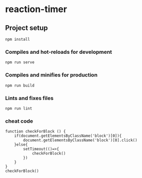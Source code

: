 # reaction-timer

## Project setup

```
npm install
```

### Compiles and hot-reloads for development

```
npm run serve
```

### Compiles and minifies for production

```
npm run build
```

### Lints and fixes files

```
npm run lint
```

### cheat code

```
function checkForBlock () {
    if(document.getElementsByClassName('block')[0]){
        document.getElementsByClassName('block')[0].click()
    }else{
        setTimeout(()=>{
            checkForBlock()
        })
    }
}
checkForBlock()
```
